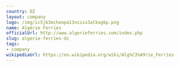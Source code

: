 ```yaml
---
country: DZ
layout: company
logo: /img/ic5jb3mcheopa13nzisx3alkagbp.png
name: Algérie Ferries
officialUrl: http://www.algerieferries.com/index.php
slug: algerie-ferries-dz
tags:
- company
wikipediaUrl: https://en.wikipedia.org/wiki/Alg%C3%A9rie_Ferries
---
```

